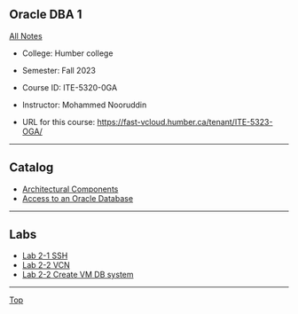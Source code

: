 ## Oracle DBA 1

[All Notes](../../index.md)

- College: Humber college
- Semester: Fall 2023
- Course ID: ITE-5320-0GA
- Instructor: Mohammed Nooruddin

- URL for this course:
  https://fast-vcloud.humber.ca/tenant/ITE-5323-OGA/

---

## Catalog

- [Architectural Components](./architect/component.md)
- [Access to an Oracle Database](./access/access.md)

---

## Labs

- [Lab 2-1 SSH](./lab/lab_2_1.md)
- [Lab 2-2 VCN](./lab/lab_2_2.md)
- [Lab 2-2 Create VM DB system](./lab/lab_2_3.md)

---

[Top](#project-management)
